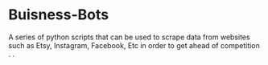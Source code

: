 # Buisness-Bots
A series of python scripts that can be used to scrape data from websites such as Etsy, Instagram, Facebook, Etc in order to get ahead of competition
.
.
